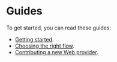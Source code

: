 # Guides

To get started, you can read these guides:
  - [Getting started](getting-started/index.md).
  - [Choosing the right flow](choosing-the-right-flow.md).
  - [Contributing a new Web provider](contributing-a-new-web-provider.md).
